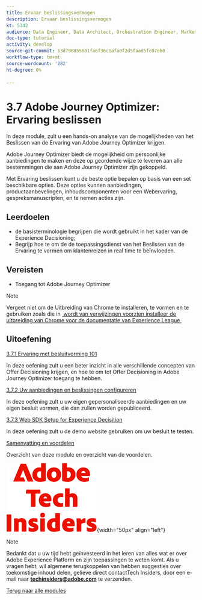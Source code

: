 ```yaml
---
title: Ervaar beslissingsvermogen
description: Ervaar beslissingsvermogen
kt: 5342
audience: Data Engineer, Data Architect, Orchestration Engineer, Marketer
doc-type: tutorial
activity: develop
source-git-commit: 13d790855601fa6f36c1afa0f2d5faad5fc07eb0
workflow-type: tm+mt
source-wordcount: '282'
ht-degree: 0%

---
```


# 3.7 Adobe Journey Optimizer: Ervaring beslissen

In deze module, zult u een hands-on analyse van de mogelijkheden van het Beslissen van de Ervaring van Adobe Journey Optimizer krijgen.

Adobe Journey Optimizer biedt de mogelijkheid om persoonlijke aanbiedingen te maken en deze op geordende wijze te leveren aan alle bestemmingen die aan Adobe Journey Optimizer zijn gekoppeld.

Met Ervaring beslissen kunt u de beste optie bepalen op basis van een set beschikbare opties. Deze opties kunnen aanbiedingen, productaanbevelingen, inhoudscomponenten voor een Webervaring, gespreksmanuscripten, en te nemen acties zijn.

## Leerdoelen

- de basisterminologie begrijpen die wordt gebruikt in het kader van de Experience Decisioning;
- Begrijp hoe te om de de toepassingsdienst van het Beslissen van de Ervaring te vormen om klantenreizen in real time te beïnvloeden.

## Vereisten

- Toegang tot Adobe Journey Optimizer

>[!NOTE]
>
>Vergeet niet om de Uitbreiding van Chrome te installeren, te vormen en te gebruiken zoals die in [&#x200B; wordt van verwijzingen voorzien installeer de uitbreiding van Chrome voor de documentatie van Experience League &#x200B;](../../../getting-started/gettingstarted/ex1.md)

## Uitoefening

[3.7.1 Ervaring met besluitvorming 101](./ex1.md)

In deze oefening zult u een beter inzicht in alle verschillende concepten van Offer Decisioning krijgen, en hoe te om tot Offer Decisioning in Adobe Journey Optimizer toegang te hebben.

[3.7.2 Uw aanbiedingen en beslissingen configureren](./ex2.md)

In deze oefening zult u uw eigen gepersonaliseerde aanbiedingen en uw eigen besluit vormen, die dan zullen worden gepubliceerd.

[3.7.3 Web SDK Setup for Experience Decisition](./ex3.md)

In deze oefening zult u de demo website gebruiken om uw besluit te testen.

[Samenvatting en voordelen](./summary.md)

Overzicht van deze module en overzicht van de voordelen.

![&#x200B; Indexen van de Tech &#x200B;](./../../../../assets/images/techinsiders.png){width="50px" align="left"}

>[!NOTE]
>
>Bedankt dat u uw tijd hebt geïnvesteerd in het leren van alles wat er over Adobe Experience Platform en zijn toepassingen te weten komt. Als u vragen hebt, wil algemene terugkoppelen van hebben suggesties over toekomstige inhoud delen, gelieve direct contactTech Insiders, door een e-mail naar **techinsiders@adobe.com** te verzenden.

[Terug naar alle modules](./../../../../overview.md)

